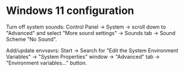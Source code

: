 # Windows 11 configuration

Turn off system sounds: Control Panel -> System -> scroll down to "Advanced" and select "More sound settings" -> Sounds tab -> Sound Scheme "No Sound".

Add/update envvavrs: Start -> Search for "Edit the System Environment Variables" ->
"System Properties" window -> "Advanced" tab -> "Environment variables..." button.
